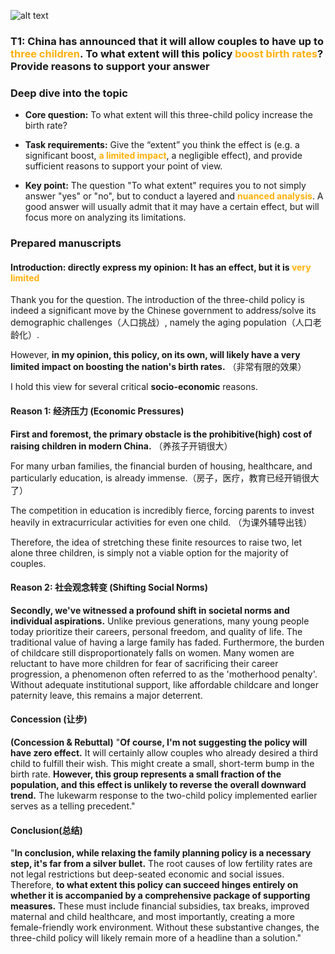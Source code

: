 ![alt text](wallhaven-1pvr23_2560x1440.png)

### T1: China has announced that it will allow couples to have up to <span style="font-weight:bold; color:rgb(255, 177, 10)">three children</span>. To what extent will this policy <span style="font-weight:bold; color:rgb(255, 177, 10)">boost birth rates</span>? Provide reasons to support your answer

### Deep dive into the topic

- **Core question:** To what extent will this three-child policy increase the birth rate?

- **Task requirements:** Give the “extent” you think the effect is (e.g. a significant boost, <span style="font-weight:bold; color:rgb(255, 177, 10)">a limited impact</span>, a negligible effect), and provide sufficient reasons to support your point of view.

- **Key point:** The question "To what extent" requires you to not simply answer "yes" or "no", but to conduct a layered and <span style="font-weight:bold; color:rgb(255, 177, 10)">nuanced analysis</span>. A good answer will usually admit that it may have a certain effect, but will focus more on analyzing its limitations.

### Prepared manuscripts

#### Introduction: directly express my opinion: It has an effect, but it is <span style="font-weight:bold; color:rgb(255, 177, 10)">very limited</span>

Thank you for the question. The introduction of the three-child policy is indeed a significant move by the Chinese government to address/solve its demographic challenges（人口挑战）, namely the aging population（人口老龄化）.

However, **in my opinion, this policy, on its own, will likely have a very limited impact on boosting the nation's birth rates.** （非常有限的效果）

I hold this view for several critical **socio-economic** reasons.

#### Reason 1: 经济压力 (Economic Pressures)

 **First and foremost, the primary obstacle is the prohibitive(high) cost of raising children in modern China.** （养孩子开销很大）

For many urban families, the financial burden of housing, healthcare, and particularly education, is already immense.（房子，医疗，教育已经开销很大了）

The competition in education is incredibly fierce, forcing parents to invest heavily in extracurricular activities for even one child. （为课外辅导出钱）
  
Therefore, the idea of stretching these finite resources to raise two, let alone three children, is simply not a viable option for the majority of couples.

#### Reason 2: 社会观念转变 (Shifting Social Norms)

**Secondly, we've witnessed a profound shift in societal norms and individual aspirations.** Unlike previous generations, many young people today prioritize their careers, personal freedom, and quality of life. The traditional value of having a large family has faded. Furthermore, the burden of childcare still disproportionately falls on women. Many women are reluctant to have more children for fear of sacrificing their career progression, a phenomenon often referred to as the 'motherhood penalty'. Without adequate institutional support, like affordable childcare and longer paternity leave, this remains a major deterrent.

#### Concession (让步)

**(Concession & Rebuttal)** "**Of course, I'm not suggesting the policy will have zero effect.** It will certainly allow couples who already desired a third child to fulfill their wish. This might create a small, short-term bump in the birth rate. **However, this group represents a small fraction of the population, and this effect is unlikely to reverse the overall downward trend.** The lukewarm response to the two-child policy implemented earlier serves as a telling precedent."

#### Conclusion(总结)

"**In conclusion, while relaxing the family planning policy is a necessary step, it's far from a silver bullet.** The root causes of low fertility rates are not legal restrictions but deep-seated economic and social issues. Therefore, **to what extent this policy can succeed hinges entirely on whether it is accompanied by a comprehensive package of supporting measures.** These must include financial subsidies, tax breaks, improved maternal and child healthcare, and most importantly, creating a more female-friendly work environment. Without these substantive changes, the three-child policy will likely remain more of a headline than a solution."
